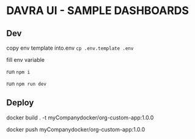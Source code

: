 # DAVRA UI - SAMPLE DASHBOARDS

## Dev

copy env template into.env `cp .env.template .env`

fill env variable

run `npm i`

run `npm run dev`

## Deploy

docker build . -t myCompanydocker/org-custom-app:1.0.0

docker push myCompanydocker/org-custom-app:1.0.0
